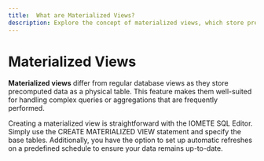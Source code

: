 ```yaml
---
title:  What are Materialized Views?
description: Explore the concept of materialized views, which store precomputed data as physical tables, making them ideal for frequently performed complex queries or aggregations. Learn how to easily create materialized views using the IOMETE SQL Editor and set up automatic refreshes for up-to-date data.
---
```


# Materialized Views

**Materialized views** differ from regular database views as they store precomputed data as a physical table. This feature makes them well-suited for handling complex queries or aggregations that are frequently performed.

Creating a materialized view is straightforward with the IOMETE SQL Editor. Simply use the CREATE MATERIALIZED VIEW statement and specify the base tables. Additionally, you have the option to set up automatic refreshes on a predefined schedule to ensure your data remains up-to-date.
